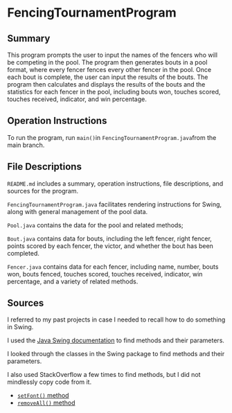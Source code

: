# FencingTournamentProgram

## Summary
This program prompts the user to input the names of the fencers who will be competing in the pool. The program then generates bouts in a pool format, where every fencer fences every other fencer in the pool. Once each bout is complete, the user can input the results of the bouts. The program then calculates and displays the results of the bouts and the statistics for each fencer in the pool, including bouts won, touches scored, touches received, indicator, and win percentage.

## Operation Instructions
To run the program, run `main()`in `FencingTournamentProgram.java`from the main branch.

## File Descriptions
`README.md` includes a summary, operation instructions, file descriptions, and sources for the program. 

`FencingTournamentProgram.java` facilitates rendering instructions for Swing, along with general management of the pool data.

`Pool.java` contains the data for the pool and related methods;

`Bout.java` contains data for bouts, including the left fencer, right fencer, points scored by each fencer, the victor, and whether the bout has been completed.

`Fencer.java` contains data for each fencer, including name, number, bouts won, bouts fenced, touches scored, touches received, indicator, win percentage, and a variety of related methods.

## Sources
I referred to my past projects in case I needed to recall how to do something in Swing.

I used the [Java Swing documentation](https://docs.oracle.com/javase/7/docs/api/javax/swing/package-summary.html) to find methods and their parameters.

I looked through the classes in the Swing package to find methods and their parameters.

I also used StackOverflow a few times to find methods, but I did not mindlessly copy code from it.
* [`setFont()` method](https://stackoverflow.com/questions/22847148/java-text-formatting-bold)
* [`removeAll()` method](https://stackoverflow.com/questions/16869812/how-to-remove-all-children-components-of-a-container)

